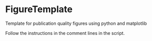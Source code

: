 # FigureTemplate
Template for publication quality figures using python and matplotlib

Follow the instructions in the comment lines in the script.

